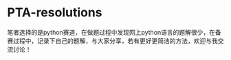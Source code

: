 # PTA-resolutions
笔者选择的是python赛道，在做题过程中发现网上python语言的题解很少，在备赛过程中，记录下自己的题解，与大家分享，若有更好更简洁的方法，欢迎与我交流讨论！
